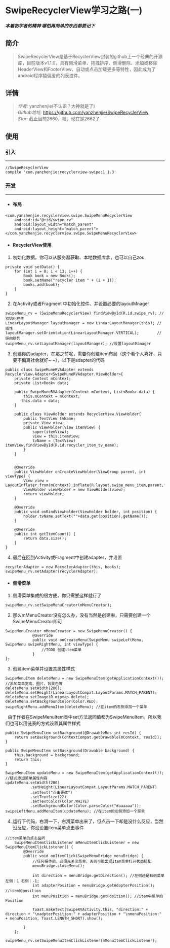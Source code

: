 # **SwipeRecyclerView学习之路(一)**

#### _本着初学者的精神 哪怕再简单的东西都要记下_

## 简介
> SwipeRecyclerView是基于RecyclerView封装的github上一个经典的开源库，目前版本v1.1.0，具有侧滑菜单、拖拽排序、侧滑删除、添加或移除HeaderView和FooterView、自动或点击加载更多等特性，因此成为了android程序猿偏爱的列表控件。


## 详情
> *作者:* yanzhenjie(不认识？大神就是了)  
> *Github地址:* https://github.com/yanzhenjie/SwipeRecyclerView  
> *Star:* 截止目前2660，嗯、现在是2662了


## 使用
### 引入
----------------
	//SwipeRecyclerView
	compile 'com.yanzhenjie:recyclerview-swipe:1.1.3'


### 开发
------------------------------------------------------
* #### 布局  
> 
	<com.yanzhenjie.recyclerview.swipe.SwipeMenuRecyclerView
	    android:id="@+id/swipe_rv"
	    android:layout_width="match_parent"
	    android:layout_height="match_parent">
	</com.yanzhenjie.recyclerview.swipe.SwipeMenuRecyclerView>

* #### RecyclerView使用
1. 初始化数据。你可以从服务器获取、本地数据库拿，也可以自己zou  
> 
	private void setData() {  
		for (int i = 0; i < 13; i++) {  
			Book book = new Book();  
			book.setName("recycler item " + (i + 1));  
			books.add(book);  
		}  
	}

2. 在Activity或者Fragment 中初始化控件、并设置必要的layoutMnager  
> 
	swipeMenu_rv = (SwipeMenuRecyclerView) findViewById(R.id.swipe_rv); //初始化控件
	LinearLayoutManager layoutManager = new LinearLayoutManager(this); //线性
	layoutManager.setOrientation(LinearLayoutManager.VERTICAL);        //纵向排列
	swipeMenu_rv.setLayoutManager(layoutManager); //设置layoutManager
3. 创建你的adapter，在那之前呢，需要你创建item布局（这个看个人喜好，只要不偏离社会就好~·~），以下是adapter的代码  
> 
	public class SwipeMuneRVAdapter extends RecyclerView.Adapter<SwipeMuneRVAdapter.ViewHolder>{
	    private Context mContext;
	    private List<Book> data;
	
	    public SwipeMuneRVAdapter(Context mContext, List<Book> data) {
	        this.mContext = mContext;
 	       this.data = data;
	    }

	    public class ViewHolder extends RecyclerView.ViewHolder{
	        public TextView tvName;
	        private View view;
	        public ViewHolder(View itemView) {
	            super(itemView);
	            view = this.itemView;
	            tvName = (TextView) itemView.findViewById(R.id.recycler_item_tv_name);
	        }
	    }


	    @Override
	    public ViewHolder onCreateViewHolder(ViewGroup parent, int viewType) {
	        View view = LayoutInflater.from(mContext).inflate(R.layout.swipe_menu_item,parent,false);
	        ViewHolder viewHolder = new ViewHolder(view);
	        return viewHolder;
	    }

	    @Override
	    public void onBindViewHolder(ViewHolder holder, int position) {
	        holder.tvName.setText(""+data.get(position).getName());
	    }

	    @Override
	    public int getItemCount() {
	        return data.size();
	    }
	}

4. 最后在回到Activity或Fragment中创建adapter，并设置  
> 
	recyclerAdapter = new RecyclerAdapter(this, books);
	swipeMenu_rv.setAdapter(recyclerAdapter);

* #### 侧滑菜单
1. 侧滑菜单集成的很方便，你只需要这样就行了  
> 
	swipeMenu_rv.setSwipeMenuCreator(mMenuCreator);
	
2. 那么mMenuCreator没有怎么办，没有当然是创建啦，只需要创建一个SwipeMenuCreator即可  
> 
	SwipeMenuCreator mMenuCreator = new SwipeMenuCreator() {
	            @Override
	            public void onCreateMenu(SwipeMenu swipeLeftMenu, SwipeMenu swipeRightMenu, int viewType) {
	            	//TODO 创建item菜单
	            }
	};
	
3. 创建item菜单并设置其属性样式  
> 
	SwipeMenuItem deleteMenu = new SwipeMenuItem(getApplicationContext());
	//添加菜单宽高、图片、背景色等
	deleteMenu.setWidth(200);
	deleteMenu.setHeight(LinearLayoutCompat.LayoutParams.MATCH_PARENT);
	deleteMenu.setImage(R.mipmap.delete);
	deleteMenu.setBackgroundColor(Color.RED);
	swipeRightMenu.addMenuItem(deleteMenu); //在item的右侧添加一个菜单

   由于作者在SwipeMenuItem类中set方法返回值都为SwipeMenuItem，所以我们也可以用链表的方式设置其属性样式
> 
	public SwipeMenuItem setBackground(@DrawableRes int resId) {
	    return setBackground(ContextCompat.getDrawable(mContext, resId));
	}

	public SwipeMenuItem setBackground(Drawable background) {
	    this.background = background;
	    return this;
	}

	SwipeMenuItem updateMenu = new SwipeMenuItem(getApplicationContext());
	//链式添加菜单属性内容
	updateMenu.setWidth(200)
	           .setHeight(LinearLayoutCompat.LayoutParams.MATCH_PARENT)
	           .setText("点击更改")
	           .setTextSize(22)
	           .setTextColor(Color.WHITE)
	           .setBackgroundColor(Color.parseColor("#aaaaaa"));
	swipeLeftMenu.addMenuItem(updateMenu); //在item的左侧添加一个菜单

4. 运行下代码，右滑一下，右滑菜单出来了，但点击一下却是没什么反应，当然没反应，你没设置item菜单点击事件  
> 
	//item菜单的点击监听
        SwipeMenuItemClickListener mMenuItemClickListener = new SwipeMenuItemClickListener() {
            @Override
            public void onItemClick(SwipeMenuBridge menuBridge) {
                //任何操作前，必须先关闭菜单，否则可能出现Item菜单打开状态错乱
                menuBridge.closeMenu();

                int direction = menuBridge.getDirection(); //左侧还是右侧菜单 左侧：1 右侧：-1;
                int adapterPosition = menuBridge.getAdapterPosition(); //item的position
                int menuPosition = menuBridge.getPosition(); //item中菜单的Position

                Toast.makeText(SwipeRVActivity.this, "direction:" + direction + "\nadpterPosition:" + adapterPosition + "\nmenuPosition:" + menuPosition, Toast.LENGTH_SHORT).show();

            }
        };
        swipeMenu_rv.setSwipeMenuItemClickListener(mMenuItemClickListener);
	

